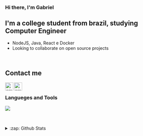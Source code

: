 ### Hi there, I'm Gabriel

## I'm a college student from brazil, studying Computer Engineer
- NodeJS, Java, React e Docker
- Looking to collaborate on open source projects

<br/>

## Contact me
[<img align="left" alt="gmail" width="26px" src="https://cdn.jsdelivr.net/npm/simple-icons@v3/icons/gmail.svg" />][gmail]
[<img align="left" alt="gmail" width="26px" src="https://cdn.jsdelivr.net/npm/simple-icons@v3/icons/linkedin.svg" />][linkedin]

<br/>

### Langueges and Tools

<p align="left">
  <a href="https://skillicons.dev">
    <img src="https://skillicons.dev/icons?i=git,docker,nodejs,react,graphql,postgres,spring" />
  </a>
</p>

<br/>
<br/>

<details>
  <summary>:zap: Github Stats</summary>
  <img align="left" alt="brielsilva's Github stats" src="https://github-readme-stats.vercel.app//api?username=brielsilva&show_icons=true&hide_border=true&count_private=true" />
  
 </details>




[gmail]: gabrielcostasilva100@gmail.com
[linkedin]: https://www.linkedin.com/in/gabriel-costa-29ab71190/
